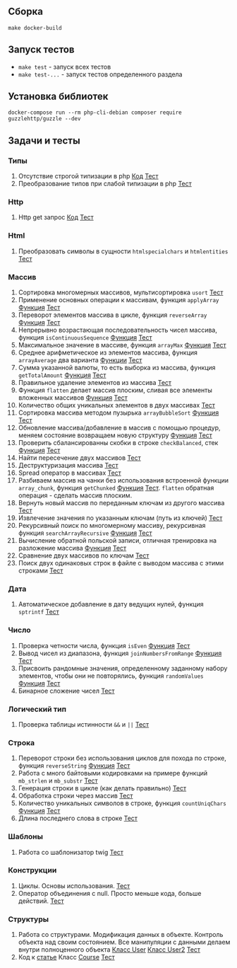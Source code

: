 
## Сборка

`make docker-build`

## Запуск тестов

- `make test` - запуск всех тестов
- `make test-...` - запуск тестов определенного раздела

## Установка библиотек

`docker-compose run --rm php-cli-debian composer require guzzlehttp/guzzle --dev`

## Задачи и тесты

### Типы

1. Отсутствие строгой типизации в php [Код](src/Tasks/Types/NotStrictTypes.php) [Тест](tests/Tasks/Types/NotStrictTypesTest.php)
2. Преобразование типов при слабой типизации в php [Тест](tests/Tasks/Types/TypeConversionTest.php)

### Http

1. Http get запрос [Код](src/Tasks/Http/GetRequest.php) [Тест](tests/Tasks/Http/GetRequestTest.php)

### Html

1. Преобразовать символы в сущности `htmlspecialchars` и `htmlentities` [Тест](tests/Tasks/Html/SymbolsInEssenceTest.php)

### Массив

1. Сортировка многомерных массивов, мультисортировка `usort` [Тест](tests/Tasks/Array/SortMultiArrayTest.php)
2. Применение основных операции к массивам, функция `applyArray` [Функция](src/Tasks/Types/Array/applyArray.php) [Тест](tests/Tasks/Array/ApplyArrayTest.php)
3. Переворот элементов массива в цикле, функция `reverseArray` [Функция](src/Tasks/Types/Array/reverseArray.php) [Тест](tests/Tasks/Array/ReverseArrayTest.php)
4. Непрерывно возрастающая последовательность чисел массива, функция `isContinuousSequence` [Функция](src/Tasks/Types/Array/isContinuousSequence.php) [Тест](tests/Tasks/Array/isContinuousSequenceTest.php)
5. Максимальное значение в массиве, функция `arrayMax` [Функция](src/Tasks/Types/Array/arrayMax.php) [Тест](tests/Tasks/Array/ArrayMaxTest.php)
6. Среднее арифметическое из элементов массива, функция `arrayAverage` два варианта [Функции](src/Tasks/Types/Array/arrayAverage.php) [Тест](tests/Tasks/Array/ArrayAverageTest.php)
7. Сумма указанной валюты, то есть выборка из массива, функция `getTotalAmount` [Функция](src/Tasks/Types/Array/getTotalAmount.php) [Тест](tests/Tasks/Array/GetTotalAmountTest.php)
8. Правильное удаление элементов из массива [Тест](tests/Tasks/Array/RemoveTest.php)
9. Функция `flatten` делает массив плоским, сливая все элементы вложенных массивов [Функция](src/Tasks/Types/Array/flatten.php) [Тест](tests/Tasks/Array/FlattenTest.php)
10. Количество общих уникальных элементов в двух массивах [Тест](tests/Tasks/Array/UniqueElementsTest.php)
11. Сортировка массива методом пузырька `arrayBubbleSort` [Функция](src/Tasks/Types/Array/arrayBubbleSort.php) [Тест](tests/Tasks/Array/ArrayBubbleSortTest.php)
12. Обновление массива/добавление в массив с помощью процедур, меняем состояние возвращаем новую структуру [Функция](src/Tasks/Types/Array/addEmail.php) [Тест](tests/Tasks/Array/ChangeEmailInArrayTest.php)
13. Проверить сбалансированны скобки в строке `checkBalanced`, стек [Функция](src/Tasks/Types/Array/checkBalanced.php) [Тест](tests/Tasks/Array/CheckBalancedTest.php)
14. Найти пересечение двух массивов [Тест](tests/Tasks/Array/IntersectionTest.php)
15. Деструктуризация массива [Тест](tests/Tasks/Array/DestructuringTest.php)
16. Spread оператор в массивах [Тест](tests/Tasks/Array/SpreadTest.php)
17. Разбиваем массив на чанки без использования встроенной функции `array_chunk`, функция `getChunked` [Функция](src/Tasks/Types/Array/getChunked.php) [Тест](tests/Tasks/Array/GetChunkedTest.php). `flatten` обратная операция - сделать массив плоским.
18. Вернуть новый массив по переданным ключам из другого массива [Тест](tests/Tasks/Array/PickTest.php)
19. Извлечение значения по указанным ключам (путь из ключей) [Тест](tests/Tasks/Array/GetInTest.php)
20. Рекурсивный поиск по многомерному массиву, рекурсивная функция `searchArrayRecursive` [Функция](src/Tasks/Types/Array/searchArrayRecursive.php) [Тест](tests/Tasks/Array/SearchArrayRecursiveTest.php)
21. Вычисление обратной польской записи, отличная тренировка на разложение массива [Функция](src/Tasks/Types/Array/calcInPolishNotation.php) [Тест](tests/Tasks/Array/CalcInPolishNotationTest.php)
22. Сравнение двух массивов по ключам [Тест](tests/Tasks/Array/ArrayDiffTest.php)
23. Поиск двух одинаковых строк в файле с выводом массива с этими строками [Тест](tests/Tasks/Array/CompareFilesTest.php)

### Дата

1. Автоматическое добавление в дату ведущих нулей, функция `sptrintf` [Тест](tests/Tasks/Date/ZeroDateTest.php)

### Число

1. Проверка четности числа, функция `isEven` [Функция](src/Tasks/Types/Integer/isEven.php) [Тест](tests/Tasks/Integer/IsEvenTest.php) 
2. Вывод чисел из диапазона, функция `joinNumbersFromRange` [Функция](src/Tasks/Types/Integer/joinNumbersFromRange.php) [Тест](tests/Tasks/Integer/JoinNumbersFromRangeTest.php)
3. Присвоить рандомные значения, определенному заданному набору элементов, чтобы они не повторялись, функция `randomValues` [Функция](src/Tasks/Types/Integer/randomValues.php) [Тест](tests/Tasks/Integer/RandomValuesTest.php)
4. Бинарное сложение чисел [Тест](tests/Tasks/Integer/BinarySumTest.php)

### Логический тип

1. Проверка таблицы истинности `&&` и `||` [Тест](/tests/Tasks/Bool/TruthTableTest.php)

### Строка

1. Переворот строки без использования циклов для похода по строке, функция `reverseString` [Функция](src/Tasks/Types/String/reverseString.php) [Тест](tests/Tasks/String/ReverseStringTest.php)
2. Работа с много байтовыми кодировками на примере функций `mb_strlen` и `mb_substr` [Тест](tests/Tasks/String/EncodingTest.php)
3. Генерация строки в цикле (как делать правильно) [Тест](tests/Tasks/String/GenerateStringInCircleTest.php)
4. Обработка строки через массив [Тест](tests/Tasks/String/ProcessingStringTest.php)
5. Количество уникальных символов в строке, функция `countUniqChars` [Функция](src/Tasks/Types/String/countUniqChars.php) [Тест](tests/Tasks/String/CountUniqCharsTest.php)
6. Длина последнего слова в строке [Тест](tests/Tasks/String/LengthOfLastWordTest.php)

### Шаблоны

1. Работа со шаблонизатор twig [Тест](tests/Tasks/Templates/TwigExampleTest.php)

### Конструкции

1. Циклы. Основы использования. [Тест](tests/Tasks/Construction/CycleTest.php)
2. Оператор объединения с null. Просто меньше кода, больше действий. [Тест](tests/Tasks/Construction/NullTest.php)

### Структуры

1. Работа со структурами. Модификация данных в объекте. Контроль объекта над своим состоянием. Все манипуляции с данными делаем внутри полноценного объекта [Класс User](src/Tasks/Structures/User.php) [Класс User2](src/Tasks/Structures/User2.php) [Тест](tests/Tasks/Structures/AddEmailTest.php)
2. Код к [статье](https://lexusalex.ru/28-software-design-1) Класс [Course](src/Tasks/Structures/Course.php) [Тест](tests/Tasks/Structures/SoftwareDesignTest.php)

